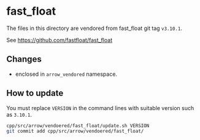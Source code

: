 <!---
  Licensed to the Apache Software Foundation (ASF) under one
  or more contributor license agreements.  See the NOTICE file
  distributed with this work for additional information
  regarding copyright ownership.  The ASF licenses this file
  to you under the Apache License, Version 2.0 (the
  "License"); you may not use this file except in compliance
  with the License.  You may obtain a copy of the License at

    http://www.apache.org/licenses/LICENSE-2.0

  Unless required by applicable law or agreed to in writing,
  software distributed under the License is distributed on an
  "AS IS" BASIS, WITHOUT WARRANTIES OR CONDITIONS OF ANY
  KIND, either express or implied.  See the License for the
  specific language governing permissions and limitations
  under the License.
-->

# fast_float

The files in this directory are vendored from fast_float
git tag `v3.10.1`.

See https://github.com/fastfloat/fast_float

## Changes

- enclosed in `arrow_vendored` namespace.

## How to update

You must replace `VERSION` in the command lines with suitable version
such as `3.10.1`.

```bash
cpp/src/arrow/vendoered/fast_float/update.sh VERSION
git commit add cpp/src/arrow/vendoered/fast_float/
```
